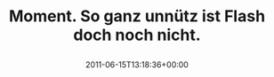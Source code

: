 ---
retweeted: false
source: <a href="http://itunes.apple.com/us/app/twitter/id409789998?mt=12" rel="nofollow">Twitter
  for Mac</a>
entities:
  hashtags: []
  symbols: []
  user_mentions: []
  urls:
  - url: http://t.co/ZUnaLos
    expanded_url: http://www.sadtrombone.com/
    display_url: sadtrombone.com
    indices:
    - '50'
    - '69'
display_text_range:
- '0'
- '69'
favorite_count: '0'
id_str: '80987573345988608'
truncated: false
retweet_count: '0'
id: '80987573345988608'
possibly_sensitive: false
created_at: Wed Jun 15 13:18:36 +0000 2011
favorited: false
full_text: Moment. So ganz unnütz ist Flash doch noch nicht.
lang: de
quote_url: http://www.sadtrombone.com/
tags:
- pesos/twitter
date: '2011-06-15T13:18:36+00:00'
src: https://twitter.com/bascht/status/80987573345988608
original_url: https://twitter.com/bascht/status/80987573345988608
type: twitter_tweet
text: Moment. So ganz unnütz ist Flash doch noch nicht.
title: 'Moment. So ganz unnütz ist Flash doch noch nicht.

  '

---